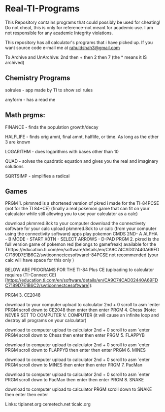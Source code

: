# Real-TI-Programs
This Repository contains programs that could possibly be used for cheating! Do not cheat, this is only for reference-not meant for academic use. I am not responsible for any academic Integrity violations.

This repository has all calculator's programs that i have picked up. If you want source code e-mail me at rahuldshah3@gmail.com

To Archive and UnArchive: 2nd then + then 2 then 7 (the * means it IS archived)

## Chemistry Programs

solrules - app made by TI to show sol rules

anyform - has a read me 

## Math prgms:

FINANCE - finds the population growth/decay

HALFLIFE - finds orig amnt, final amnt, halflife, or time. As long as the other 3 are known

LOGARITHM - does logarithms with bases other than 10

QUAD - solves the quadratic equation and gives you the real and imaginary solutions

SQRTSIMP - simplifies a radical

## Games

PRGM 1. pkmnred is a shortened version of pkred i made for the TI-84PCSE (not for the TI 84+CE) (finally a real pokemon game that can fit on your calculator while still allowing you to use your calculator as a calc)

download pkmnred.8ck to your computer
download the connectivety software for your calc
upload pkmnred.8ck to ur calc (from your computer using the connectivity software)
apps
play pokemon CMDS 2ND- A ALPHA - B MODE - START X0TN - SELECT ARROWS - D-PAD
PRGM 2. pkred is the full version game of pokemon red (belongs to gamefreak) available for the Thttps://education.ti.com/en/software/details/en/CA9C74CAD02440A69FDC7189D7E1B6C2/swticonnectcesoftwareI-84PCSE not recommended (your calc will have space for this only )

BELOW ARE PROGRAMS FOR THE TI-84 Plus CE (uploading to calculator requires (TI-Connect CE)[https://education.ti.com/en/software/details/en/CA9C74CAD02440A69FDC7189D7E1B6C2/swticonnectcesoftware]):

PRGM 3. CE2048

download to your computer
upload to calculator
2nd + 0 scroll to asm `enter
PRGM scroll down to CE2048 then enter then enter
PRGM 4. Chess (Note: NEVER SET TO COMPUTER V. COMPUTER (it will cause an infinite loop and destroy all programs on your calculator)

download to computer
upload to calculator
2nd + 0 scroll to asm `enter
PRGM scroll down to Chess then enter then enter
PRGM 5. FLAPPYB

download to computer
upload to calculator
2nd + 0 scroll to asm `enter
PRGM scroll down to FLAPPYB then enter then enter
PRGM 6. MINES

download to computer
upload to calculator
2nd + 0 scroll to asm `enter
PRGM scroll down to MINES then enter then enter
PRGM 7. PacMan

download to computer
upload to calculator
2nd + 0 scroll to asm `enter
PRGM scroll down to PacMan then enter then enter
PRGM 8. SNAKE

download to computer
upload to calculator
PRGM scroll down to SNAKE then enter then enter


Links:
tiplanet.org
cemetech.net
ticalc.org
